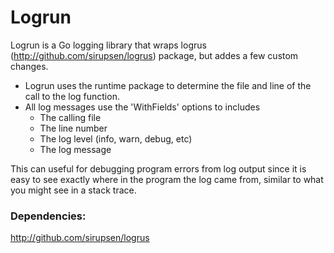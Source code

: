 # Logrun

Logrun is a Go logging library that wraps logrus (http://github.com/sirupsen/logrus) package, but addes a few custom changes. 

* Logrun uses the runtime package to determine the file and line of the call to the log function. 
* All log messages use the 'WithFields' options to includes 
	* The calling file
	* The line number
	* The log level (info, warn, debug, etc)
	* The log message

This can useful for debugging program errors from log output since it is easy to see exactly where in the program the log came from, similar to what you might see in a stack trace.

### Dependencies: ###
http://github.com/sirupsen/logrus
